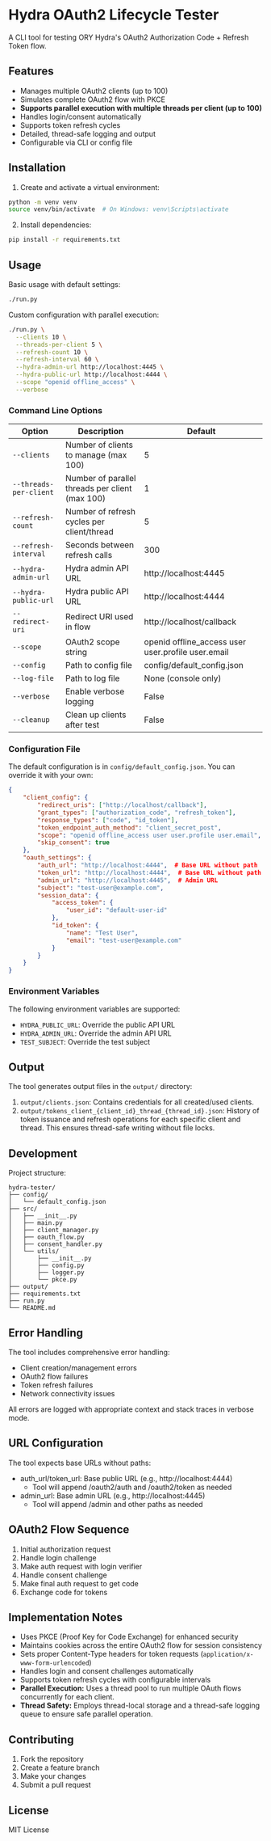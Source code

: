 # Hydra OAuth2 Lifecycle Tester

A CLI tool for testing ORY Hydra's OAuth2 Authorization Code + Refresh Token flow.

## Features

- Manages multiple OAuth2 clients (up to 100)
- Simulates complete OAuth2 flow with PKCE
- **Supports parallel execution with multiple threads per client (up to 100)**
- Handles login/consent automatically
- Supports token refresh cycles
- Detailed, thread-safe logging and output
- Configurable via CLI or config file

## Installation

1. Create and activate a virtual environment:
```bash
python -m venv venv
source venv/bin/activate  # On Windows: venv\Scripts\activate
```

2. Install dependencies:
```bash
pip install -r requirements.txt
```

## Usage

Basic usage with default settings:
```bash
./run.py
```

Custom configuration with parallel execution:
```bash
./run.py \
  --clients 10 \
  --threads-per-client 5 \
  --refresh-count 10 \
  --refresh-interval 60 \
  --hydra-admin-url http://localhost:4445 \
  --hydra-public-url http://localhost:4444 \
  --scope "openid offline_access" \
  --verbose
```

### Command Line Options

| Option                 | Description                                      | Default                                          |
|------------------------|--------------------------------------------------|--------------------------------------------------|
| `--clients`            | Number of clients to manage (max 100)            | 5                                                |
| `--threads-per-client` | Number of parallel threads per client (max 100)  | 1                                                |
| `--refresh-count`      | Number of refresh cycles per client/thread       | 5                                                |
| `--refresh-interval`   | Seconds between refresh calls                    | 300                                              |
| `--hydra-admin-url`    | Hydra admin API URL                              | http://localhost:4445                            |
| `--hydra-public-url` | Hydra public API URL | http://localhost:4444 |
| `--redirect-uri` | Redirect URI used in flow | http://localhost/callback |
| `--scope` | OAuth2 scope string | openid offline_access user user.profile user.email |
| `--config` | Path to config file | config/default_config.json |
| `--log-file` | Path to log file | None (console only) |
| `--verbose` | Enable verbose logging | False |
| `--cleanup` | Clean up clients after test | False |

### Configuration File

The default configuration is in `config/default_config.json`. You can override it with your own:

```json
{
    "client_config": {
        "redirect_uris": ["http://localhost/callback"],
        "grant_types": ["authorization_code", "refresh_token"],
        "response_types": ["code", "id_token"],
        "token_endpoint_auth_method": "client_secret_post",
        "scope": "openid offline_access user user.profile user.email",
        "skip_consent": true
    },
    "oauth_settings": {
        "auth_url": "http://localhost:4444",  # Base URL without path
        "token_url": "http://localhost:4444",  # Base URL without path
        "admin_url": "http://localhost:4445",  # Admin URL
        "subject": "test-user@example.com",
        "session_data": {
            "access_token": {
                "user_id": "default-user-id"
            },
            "id_token": {
                "name": "Test User",
                "email": "test-user@example.com"
            }
        }
    }
}
```

### Environment Variables

The following environment variables are supported:

- `HYDRA_PUBLIC_URL`: Override the public API URL
- `HYDRA_ADMIN_URL`: Override the admin API URL
- `TEST_SUBJECT`: Override the test subject

## Output

The tool generates output files in the `output/` directory:

1.  `output/clients.json`: Contains credentials for all created/used clients.
2.  `output/tokens_client_{client_id}_thread_{thread_id}.json`: History of token issuance and refresh operations for each specific client and thread. This ensures thread-safe writing without file locks.

## Development

Project structure:
```
hydra-tester/
├── config/
│   └── default_config.json
├── src/
│   ├── __init__.py
│   ├── main.py
│   ├── client_manager.py
│   ├── oauth_flow.py
│   ├── consent_handler.py
│   └── utils/
│       ├── __init__.py
│       ├── config.py
│       ├── logger.py
│       └── pkce.py
├── output/
├── requirements.txt
├── run.py
└── README.md
```

## Error Handling

The tool includes comprehensive error handling:

- Client creation/management errors
- OAuth2 flow failures
- Token refresh failures
- Network connectivity issues

All errors are logged with appropriate context and stack traces in verbose mode.

## URL Configuration

The tool expects base URLs without paths:
- auth_url/token_url: Base public URL (e.g., http://localhost:4444)
  - Tool will append /oauth2/auth and /oauth2/token as needed
- admin_url: Base admin URL (e.g., http://localhost:4445)
  - Tool will append /admin and other paths as needed

## OAuth2 Flow Sequence

1. Initial authorization request
2. Handle login challenge
3. Make auth request with login verifier
4. Handle consent challenge
5. Make final auth request to get code
6. Exchange code for tokens

## Implementation Notes

- Uses PKCE (Proof Key for Code Exchange) for enhanced security
- Maintains cookies across the entire OAuth2 flow for session consistency
- Sets proper Content-Type headers for token requests (`application/x-www-form-urlencoded`)
- Handles login and consent challenges automatically
- Supports token refresh cycles with configurable intervals
- **Parallel Execution:** Uses a thread pool to run multiple OAuth flows concurrently for each client.
- **Thread Safety:** Employs thread-local storage and a thread-safe logging queue to ensure safe parallel operation.

## Contributing

1. Fork the repository
2. Create a feature branch
3. Make your changes
4. Submit a pull request

## License

MIT License
